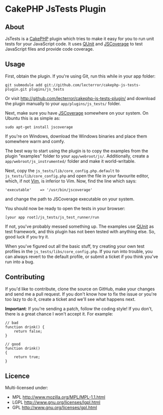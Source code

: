 # CakePHP JsTests Plugin #

## About ##

JsTests is a [CakePHP][] plugin which tries to make it easy for you to run unit tests for your
JavaScript code. It uses [QUnit][] and [JSCoverage][] to test JavaScript files and provide
code coverage.

## Usage ##

First, obtain the plugin. If you're using Git, run this while in your app folder:

	git submodule add git://github.com/lecterror/cakephp-js-tests-plugin.git plugins/js_tests

Or visit <http://github.com/lecterror/cakephp-js-tests-plugin/> and download the
plugin manually to your `app/plugins/js_tests/` folder.

Next, make sure you have [JSCoverage][] somewhere on your system. On Ubuntu this is as simple as:

	sudo apt-get install jscoverage

If you're on Windows, download the Windows binaries and place them somewhere warm and comfy.

The best way to start using the plugin is to copy the examples from the plugin "examples"
folder to your `app/webroot/js/`. Additionally, create a `app/webroot/js_instrumented/` folder
and make it world-writable.

Next, copy the `js_tests/lib/core_config.php.default` to `js_tests/lib/core_config.php` and open
the file in your favourite editor, which, if not [Vim][], is inferior to Vim. Now, find the line
which says:

	'executable'	=> '/usr/bin/jscoverage'

and change the path to JSCoverage executable on your system.

You should now be ready to open the tests in your browser:

	[your app root]/js_tests/js_test_runner/run

If not, you've probably messed something up. The examples use [QUnit][] as test framework, and this
plugin has not been tested with anything else. So, good luck if you try it.

When you've figured out all the basic stuff, try creating your own test profiles in the
`js_tests/libs/core_config.php`. If you run into trouble, you can always revert to the default
profile, or submit a ticket if you think you've run into a bug.

## Contributing ##

If you'd like to contribute, clone the source on GitHub, make your changes and send me a pull request.
If you don't know how to fix the issue or you're too lazy to do it, create a ticket and we'll see
what happens next.

**Important**: If you're sending a patch, follow the coding style! If you don't, there is a great
chance I won't accept it. For example:

	// bad
	function drink() {
		return false;
	}

	// good
	function drink()
	{
		return true;
	}

## Licence ##

Multi-licensed under:

* MPL <http://www.mozilla.org/MPL/MPL-1.1.html>
* LGPL <http://www.gnu.org/licenses/lgpl.html>
* GPL <http://www.gnu.org/licenses/gpl.html>


[CakePHP]: http://cakephp.org/
[JSCoverage]: http://siliconforks.com/jscoverage/
[Vim]: http://www.vim.org/ "The Editor"
[QUnit]: http://docs.jquery.com/Qunit
